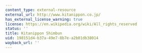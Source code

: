 ```yaml
---
content_type: external-resource
external_url: http://www.kitanippon.co.jp/
has_external_license_warning: true
license: https://en.wikipedia.org/wiki/All_rights_reserved
status: ''
title: Kitanippon Shimbun
uid: 198151d4-b37a-49e7-8b7e-a2b01db38014
wayback_url: ''
---
```

